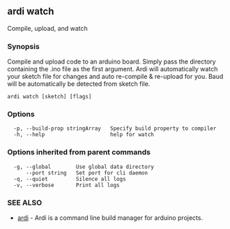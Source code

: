 ## ardi watch

Compile, upload, and watch

### Synopsis


Compile and upload code to an arduino board. Simply pass the directory containing the .ino file as the first argument. Ardi will automatically watch your sketch file for changes and auto re-compile & re-upload for you. Baud will be automatically be detected from sketch file.

```
ardi watch [sketch] [flags]
```

### Options

```
  -p, --build-prop stringArray   Specify build property to compiler
  -h, --help                     help for watch
```

### Options inherited from parent commands

```
  -g, --global        Use global data directory
      --port string   Set port for cli daemon
  -q, --quiet         Silence all logs
  -v, --verbose       Print all logs
```

### SEE ALSO

* [ardi](ardi.md)	 - Ardi is a command line build manager for arduino projects.

